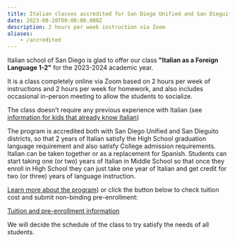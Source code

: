 ```yaml
---
title: Italian classes accredited for San Diego Unified and San Dieguito High Schools
date: 2023-08-20T00:00:00.000Z
description: 2 hours per week instruction via Zoom
aliases:
    - /accredited
---
```


Italian school of San Diego is glad to offer our class **"Italian as a Foreign Language 1-2"** for the 2023-2024 academic year.

It is a class completely online via Zoom based on 2 hours per week of instructions and 2 hours per week for homework, and also includes occasional in-person meeting to allow the students to socialize.

The class doesn't require any previous experience with Italian (see [information for kids that already know Italian](https://www.italianschoolsd.com/accredited-classes/))

The program is accredited both with San Diego Unified and San Dieguito districts, so that 2 years of Italian satisfy the High School graduation language requirement and also satisfy College admission requirements. Italian can be taken together or as a replacement for Spanish.
Students can start taking one (or two) years of Italian in Middle School so that once they enroll in High School they can just take one year of Italian and get credit for two (or three) years of language instruction. 

[Learn more about the program](https://www.italianschoolsd.com/accredited-classes/)) or click the button below to check tuition cost and submit non-binding pre-enrollment:

<div class="tc">
<a href="/enroll-accredited" class="btn raise">Tuition and pre-enrollment information</a>
</div>

We will decide the schedule of the class to try satisfy the needs of all students.
